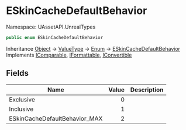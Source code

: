 # ESkinCacheDefaultBehavior

Namespace: UAssetAPI.UnrealTypes

```csharp
public enum ESkinCacheDefaultBehavior
```

Inheritance [Object](https://docs.microsoft.com/en-us/dotnet/api/system.object) → [ValueType](https://docs.microsoft.com/en-us/dotnet/api/system.valuetype) → [Enum](https://docs.microsoft.com/en-us/dotnet/api/system.enum) → [ESkinCacheDefaultBehavior](./uassetapi.unrealtypes.eskincachedefaultbehavior.md)<br>
Implements [IComparable](https://docs.microsoft.com/en-us/dotnet/api/system.icomparable), [IFormattable](https://docs.microsoft.com/en-us/dotnet/api/system.iformattable), [IConvertible](https://docs.microsoft.com/en-us/dotnet/api/system.iconvertible)

## Fields

| Name | Value | Description |
| --- | --: | --- |
| Exclusive | 0 |  |
| Inclusive | 1 |  |
| ESkinCacheDefaultBehavior_MAX | 2 |  |

